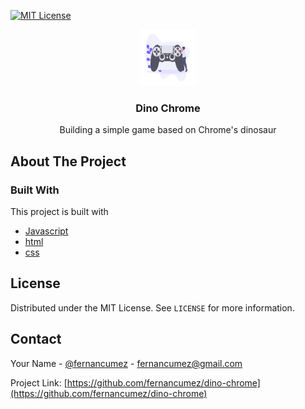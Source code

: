 <!-- PROJECT SHIELDS -->

[![MIT License][license-shield]][license-url]

<!-- PROJECT LOGO -->

<p align="center">
  <span>
    <img src="docs/logo.png" alt="Logo" width="90" height="90">
  </span>
  <h3 align="center">Dino Chrome</h3>
  <p align="center">
    Building a simple game based on Chrome's dinosaur
  </p>
</p>

<!-- ABOUT THE PROJECT -->

## About The Project

### Built With

This project is built with

- [Javascript](https://developer.mozilla.org/es/docs/Learn/JavaScript/First_steps/Qu%C3%A9_es_JavaScript)
- [html](https://developer.mozilla.org/es/docs/Web/HTML)
- [css](https://developer.mozilla.org/es/docs/Web/CSS)

<!-- LICENSE -->

## License

Distributed under the MIT License. See `LICENSE` for more information.

<!-- CONTACT -->

## Contact

Your Name - [@fernancumez](https://twitter.com/fernancumez) - fernancumez@gmail.com

Project Link: [https://github.com/fernancumez/dino-chrome](https://github.com/fernancumez/dino-chrome)

<!-- MARKDOWN LINKS & IMAGES -->
<!-- https://www.markdownguide.org/basic-syntax/#reference-style-links -->

[license-shield]: https://img.shields.io/github/license/othneildrew/Best-README-Template.svg?style=flat-square
[license-url]: https://github.com/fernancumez/dino-chrome/blob/main/LICENSE
